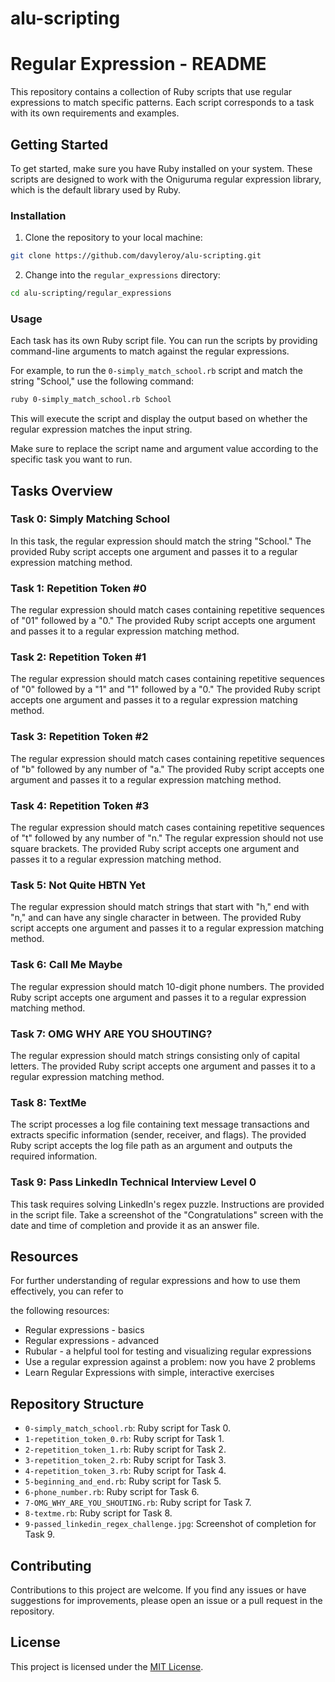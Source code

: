 # alu-scripting 
# Regular Expression - README

This repository contains a collection of Ruby scripts that use regular expressions to match specific patterns. Each script corresponds to a task with its own requirements and examples.

## Getting Started

To get started, make sure you have Ruby installed on your system. These scripts are designed to work with the Oniguruma regular expression library, which is the default library used by Ruby.

### Installation

1. Clone the repository to your local machine:

```bash
git clone https://github.com/davyleroy/alu-scripting.git
```

2. Change into the `regular_expressions` directory:

```bash
cd alu-scripting/regular_expressions
```

### Usage

Each task has its own Ruby script file. You can run the scripts by providing command-line arguments to match against the regular expressions.

For example, to run the `0-simply_match_school.rb` script and match the string "School," use the following command:

```bash
ruby 0-simply_match_school.rb School
```

This will execute the script and display the output based on whether the regular expression matches the input string.

Make sure to replace the script name and argument value according to the specific task you want to run.

## Tasks Overview

### Task 0: Simply Matching School

In this task, the regular expression should match the string "School." The provided Ruby script accepts one argument and passes it to a regular expression matching method.

### Task 1: Repetition Token #0

The regular expression should match cases containing repetitive sequences of "01" followed by a "0." The provided Ruby script accepts one argument and passes it to a regular expression matching method.

### Task 2: Repetition Token #1

The regular expression should match cases containing repetitive sequences of "0" followed by a "1" and "1" followed by a "0." The provided Ruby script accepts one argument and passes it to a regular expression matching method.

### Task 3: Repetition Token #2

The regular expression should match cases containing repetitive sequences of "b" followed by any number of "a." The provided Ruby script accepts one argument and passes it to a regular expression matching method.

### Task 4: Repetition Token #3

The regular expression should match cases containing repetitive sequences of "t" followed by any number of "n." The regular expression should not use square brackets. The provided Ruby script accepts one argument and passes it to a regular expression matching method.

### Task 5: Not Quite HBTN Yet

The regular expression should match strings that start with "h," end with "n," and can have any single character in between. The provided Ruby script accepts one argument and passes it to a regular expression matching method.

### Task 6: Call Me Maybe

The regular expression should match 10-digit phone numbers. The provided Ruby script accepts one argument and passes it to a regular expression matching method.

### Task 7: OMG WHY ARE YOU SHOUTING?

The regular expression should match strings consisting only of capital letters. The provided Ruby script accepts one argument and passes it to a regular expression matching method.

### Task 8: TextMe

The script processes a log file containing text message transactions and extracts specific information (sender, receiver, and flags). The provided Ruby script accepts the log file path as an argument and outputs the required information.

### Task 9: Pass LinkedIn Technical Interview Level 0

This task requires solving LinkedIn's regex puzzle. Instructions are provided in the script file. Take a screenshot of the "Congratulations" screen with the date and time of completion and provide it as an answer file.

## Resources

For further understanding of regular expressions and how to use them effectively, you can refer to

 the following resources:

- Regular expressions - basics
- Regular expressions - advanced
- Rubular - a helpful tool for testing and visualizing regular expressions
- Use a regular expression against a problem: now you have 2 problems
- Learn Regular Expressions with simple, interactive exercises

## Repository Structure

- `0-simply_match_school.rb`: Ruby script for Task 0.
- `1-repetition_token_0.rb`: Ruby script for Task 1.
- `2-repetition_token_1.rb`: Ruby script for Task 2.
- `3-repetition_token_2.rb`: Ruby script for Task 3.
- `4-repetition_token_3.rb`: Ruby script for Task 4.
- `5-beginning_and_end.rb`: Ruby script for Task 5.
- `6-phone_number.rb`: Ruby script for Task 6.
- `7-OMG_WHY_ARE_YOU_SHOUTING.rb`: Ruby script for Task 7.
- `8-textme.rb`: Ruby script for Task 8.
- `9-passed_linkedin_regex_challenge.jpg`: Screenshot of completion for Task 9.

## Contributing

Contributions to this project are welcome. If you find any issues or have suggestions for improvements, please open an issue or a pull request in the repository.

## License

This project is licensed under the [MIT License](LICENSE).
